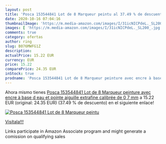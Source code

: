 ```yaml
---
layout: post
title: 'Posca 153544841 Lot de 8 Marqueur peintu al 37.49 % de descuento'
date: 2020-10-16 07:04:16
thumbnailImage: 'https://m.media-amazon.com/images/I/31icNICPdeL._SL200_.jpg'
images: [ 'https://m.media-amazon.com/images/I/31icNICPdeL._SL200_.jpg' ]
comments: true
category: ofertas
author: ring
slug: B076MWFG1Z
description:
actualPrice: 15.22 EUR
currency: EUR
price: 15.22
comparePrice: 24.35 EUR
inStock: true
prodname: 'Posca 153544841 Lot de 8 Marqueur peinture avec encre à base d eau et pointe aiguille extrafine calibrée de  0 7 mm'
---
```


Ahora mismo tienes [Posca 153544841 Lot de 8 Marqueur peinture avec encre à base d eau et pointe aiguille extrafine calibrée de  0 7 mm](https://www.amazon.fr/dp/B076MWFG1Z/?tag=tolees0d-21) a 15.22 EUR (original: 24.35 EUR) (37.49 %  de descuento) en el siguiente enlace!

[![Posca 153544841 Lot de 8 Marqueur peintu](https://m.media-amazon.com/images/I/31icNICPdeL._SL200_.jpg)](https://www.amazon.fr/dp/B076MWFG1Z/?tag=tolees0d-21)

[Visítala!!!](https://www.amazon.fr/dp/B076MWFG1Z/?tag=tolees0d-21)

Links participate in Amazon Associate program and might generate a comission on qualifying sales
